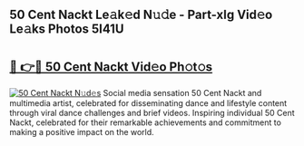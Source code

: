 ## 50 Cent Nackt Le𝚊k𝚎d N𝚞𝚍e - Part-xIg Vid𝚎o Le𝚊ks Photos 5I41U

# <h2><a href="http://fbaxw7j.evod.top/?m=50+Cent+Nackt">🔗 👉🔴 50 Cent Nackt Vid𝚎o Ph𝚘t𝚘s</a></h2>

[![50 Cent Nackt N𝚞d𝚎s](https://i.imgur.com/8V9OHl7.gif)](http://fbaxw7j.evod.top/?m=50+Cent+Nackt)
Social media sensation 50 Cent Nackt and multimedia artist, celebrated for disseminating dance and lifestyle content through viral dance challenges and brief videos. Inspiring individual 50 Cent Nackt, celebrated for their remarkable achievements and commitment to making a positive impact on the world. 
